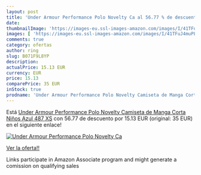 ```yaml
---
layout: post
title: 'Under Armour Performance Polo Novelty Ca al 56.77 % de descuento'
date: 
thumbnailImage: 'https://images-eu.ssl-images-amazon.com/images/I/41TFuJ4muPL._SL200_.jpg'
images: [ 'https://images-eu.ssl-images-amazon.com/images/I/41TFuJ4muPL._SL200_.jpg' ]
comments: true
category: ofertas
author: ring
slug: B071F9L8YP
description:
actualPrice: 15.13 EUR
currency: EUR
price: 15.13
comparePrice: 35 EUR
inStock: true
prodname: 'Under Armour Performance Polo Novelty Camiseta de Manga Corta  Niños  Azul  487   XS'
---
```


Está [Under Armour Performance Polo Novelty Camiseta de Manga Corta  Niños  Azul  487   XS](https://www.amazon.es/dp/B071F9L8YP/?tag=tolees-21) con 56.77 de descuento por 15.13 EUR (original: 35 EUR) en el siguiente enlace!

[![Under Armour Performance Polo Novelty Ca](https://images-eu.ssl-images-amazon.com/images/I/41TFuJ4muPL._SL200_.jpg)](https://www.amazon.es/dp/B071F9L8YP/?tag=tolees-21)

[Ver la oferta!!](https://www.amazon.es/dp/B071F9L8YP/?tag=tolees-21)

Links participate in Amazon Associate program and might generate a comission on qualifying sales


